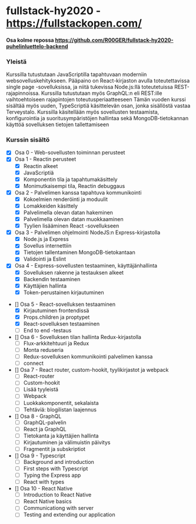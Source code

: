 # fullstack-hy2020 - https://fullstackopen.com/

#### Osa kolme repossa https://github.com/R00GER/fullstack-hy2020-puhelinluettelo-backend

### Yleistä 
Kurssilla tutustutaan JavaScriptilla tapahtuvaan moderniin websovelluskehitykseen. Pääpaino on React-kirjaston avulla toteutettavissa single page -sovelluksissa, ja niitä tukevissa Node.js:llä toteutetuissa REST-rajapinnoissa. Kurssilla tutustutaan myös GraphQL:n eli REST:ille vaihtoehtoiseen rajapintojen toteutusperiaatteeseen
Tämän vuoden kurssi sisältää myös uuden, TypeScriptiä käsittelevän osan, jonka sisällöstä vastaa Terveystalo.
Kurssilla käsitellään myös sovellusten testaamista, konfigurointia ja suoritusympäristöjen hallintaa sekä MongoDB-tietokannan käyttöä sovelluksen tietojen tallettamiseen

### Kurssin sisältö
* [x] Osa 0 - Web-sovellusten toiminnan perusteet
* [x] Osa 1 - Reactin perusteet
  * [x] Reactin alkeet
  * [x] JavaScriptiä
  * [x] Komponentin tila ja tapahtumakäsittely
  * [x] Monimutkaisempi tila, Reactin debuggaus
* [x] Osa 2 - Palvelimen kanssa tapahtuva kommunikointi
  * [x] Kokoelmien renderöinti ja moduulit
  * [x] Lomakkeiden käsittely
  * [x] Palvelimella olevan datan hakeminen
  * [x] Palvelimella olevan datan muokkaaminen
  * [x] Tyylien lisääminen React -sovellukseen
* [x] Osa 3 - Palvelimen ohjelmointi NodeJS:n Express-kirjastolla
  * [x] Node.js ja Express
  * [x] Sovellus internettiin
  * [x] Tietojen tallentaminen MongoDB-tietokantaan
  * [x] Validointi ja Eslint
* [x] Osa 4 - Express-sovellusten testaaminen, käyttäjänhallinta
  * [x] Sovelluksen rakenne ja testauksen alkeet
  * [x] Backendin testaaminen
  * [x] Käyttäjien hallinta
  * [x] Token-perustainen kirjautuminen
* [] Osa 5 - React-sovelluksen testaaminen
  * [x] Kirjautuminen frontendissä
  * [x] Props.children ja proptypet
  * [x] React-sovelluksen testaaminen
  * [ ] End to end -testaus
* [] Osa 6 - Sovelluksen tilan hallinta Redux-kirjastolla
  * [ ] Flux-arkkitehtuuri ja Redux
  * [ ] Monta reduseria
  * [ ] Redux-sovelluksen kommunikointi palvelimen kanssa
  * [ ] connect
* [] Osa 7 - React router, custom-hookit, tyylikirjastot ja webpack
  * [ ] React-router
  * [ ] Custom-hookit
  * [ ] Lisää tyyleistä
  * [ ] Webpack
  * [ ] Luokkakomponentit, sekalaista
  * [ ] Tehtäviä: blogilistan laajennus
* [] Osa 8 - GraphQL
  * [ ] GraphQL-palvelin
  * [ ] React ja GraphQL
  * [ ] Tietokanta ja käyttäjien hallinta
  * [ ] Kirjautuminen ja välimuistin päivitys
  * [ ] Fragmentit ja subskriptiot
* [] Osa 9 - Typescript
  * [ ] Background and introduction
  * [ ] First steps with Typescript
  * [ ] Typing the Express app
  * [ ] React with types
* [] Osa 10 - React Native
  * [ ] Introduction to React Native
  * [ ] React Native basics
  * [ ] Communicationg with server
  * [ ] Testing and extending our application
